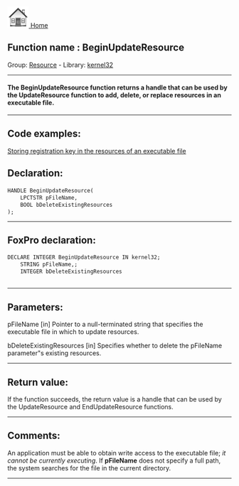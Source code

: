 [<img src="../../images/home.png"> Home ](https://github.com/VFPX/Win32API)  

## Function name : BeginUpdateResource
Group: [Resource](../../functions_group.md#Resource)  -  Library: [kernel32](../../libraries.md#kernel32)  
***  


#### The BeginUpdateResource function returns a handle that can be used by the UpdateResource function to add, delete, or replace resources in an executable file.
***  


## Code examples:
[Storing registration key in the resources of an executable file](../../samples/sample_401.md)  

## Declaration:
```foxpro  
HANDLE BeginUpdateResource(
	LPCTSTR pFileName,
	BOOL bDeleteExistingResources
);  
```  
***  


## FoxPro declaration:
```foxpro  
DECLARE INTEGER BeginUpdateResource IN kernel32;
	STRING pFileName,;
	INTEGER bDeleteExistingResources
  
```  
***  


## Parameters:
pFileName
[in] Pointer to a null-terminated string that specifies the executable file in which to update resources.

bDeleteExistingResources
[in] Specifies whether to delete the pFileName parameter"s existing resources.  
***  


## Return value:
If the function succeeds, the return value is a handle that can be used by the UpdateResource and EndUpdateResource functions.  
***  


## Comments:
An application must be able to obtain write access to the executable file; <Em>it cannot be currently executing</Em>. If <Strong>pFileName</Strong> does not specify a full path, the system searches for the file in the current directory.   
  
***  

